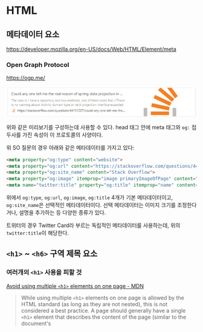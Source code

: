 # HTML

## <meta> 메타데이터 요소

https://developer.mozilla.org/en-US/docs/Web/HTML/Element/meta

### Open Graph Protocol

https://ogp.me/

![Open Graph Protocol](./res/open-graph-protocol-example.png)

위와 같은 미리보기를 구성하는데 사용할 수 있다.
head 태그 안에 meta 태그와 `og:` 접두사를 가진 속성이 이 프로토콜의 사양이다.

위 SO 질문의 경우 아래와 같은 메타데이터를 가지고 있다:

```html
<meta property="og:type" content="website">
<meta property="og:url" content="https://stackoverflow.com/questions/44131207/could-any-one-tell-me-the-real-reason-of-spring-data-projection-in-my-case">
<meta property="og:site_name" content="Stack Overflow">
<meta property="og:image" itemprop="image primaryImageOfPage" content="https://cdn.sstatic.net/Sites/stackoverflow/Img/apple-touch-icon@2.png?v=73d79a89bded">
<meta name="twitter:title" property="og:title" itemprop="name" content="Could any one tell me the real reason of spring-data projection in my case?">
```

위에서 `og:type`, `og:url`, `og:image`, `og:title` 4개가 기본 메타데이터이고, `og:site_name`은 선택적인 메타데이터이다.
선택 메타데이터는 이미지 크기를 조정한다거나, 설명을 추가하는 등 다양한 종류가 있다.

트위터의 경우 Twitter Card라 부르는 독립적인 메타데이터를 사용하는데, 위의 `twitter:title`이 해당한다.

## `<h1>` ~ `<h6>` 구역 제목 요소

### 여러개의 `<h1>` 사용을 피할 것

[Avoid using multiple `<h1>` elements on one page - MDN](https://developer.mozilla.org/en-US/docs/Web/HTML/Element/Heading_Elements#avoid_using_multiple_h1_elements_on_one_page)

> While using multiple `<h1>` elements on one page is allowed by the HTML standard (as long as they are not nested), this is not considered a best practice. A page should generally have a single `<h1>` element that describes the content of the page (similar to the document's <title> element).

`<h1>` 여러개를 사용하는 것이 허용되긴 하지만, 좋은 방법은 아니다.
페이지에는 보통 페이지의 내용을 설명하는 하나의 `<h1>` 요소가 있어야 한다.

SEO 관점에서도 하나만 있는 것이 좋다고 한다.
